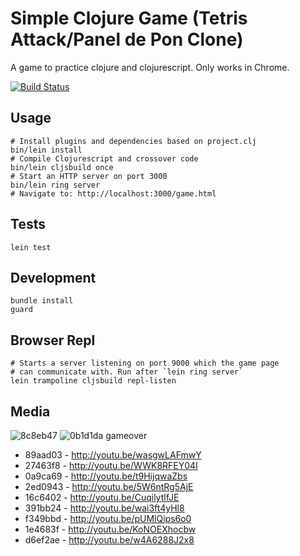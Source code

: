# Simple Clojure Game (Tetris Attack/Panel de Pon Clone)

A game to practice clojure and clojurescript. Only works in Chrome.

[![Build Status](https://travis-ci.org/jamiely/simple-clojure-game.png)](https://travis-ci.org/jamiely/simple-clojure-game)

## Usage

    # Install plugins and dependencies based on project.clj
    bin/lein install
    # Compile Clojurescript and crossover code
    bin/lein cljsbuild once
    # Start an HTTP server on port 3000
    bin/lein ring server
    # Navigate to: http://localhost:3000/game.html

## Tests

    lein test

## Development

    bundle install
    guard

## Browser Repl

    # Starts a server listening on port 9000 which the game page 
    # can communicate with. Run after `lein ring server`
    lein trampoline cljsbuild repl-listen

## Media

![8c8eb47](media/8c8eb47.png)
![0b1d1da gameover](media/0b1d1da-gameover.png)

* 89aad03 - http://youtu.be/wasgwLAFmwY
* 27463f8 - http://youtu.be/WWK8RFEY04I
* 0a9ca69 - http://youtu.be/t9HijqwaZbs
* 2ed0943 - http://youtu.be/5W6ntRg5AjE
* 16c6402 - http://youtu.be/CuqilytlfJE
* 391bb24 - http://youtu.be/wai3ft4yHl8
* f349bbd - http://youtu.be/pUMlQips6o0
* 1e4683f - http://youtu.be/KoNOEXhocbw
* d6ef2ae - http://youtu.be/w4A6288J2x8

